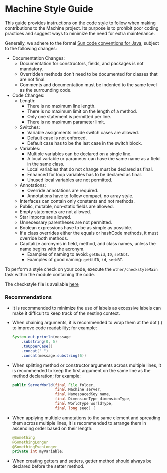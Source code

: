 # Machine Style Guide

This guide provides instructions on the code style to follow when making
contributions to the Machine project. Its purpose is to prohibit poor
coding practices and suggest ways to minimize the need for extra maintenance.

Generally, we adhere to the formal [Sun code conventions for Java](https://www.oracle.com/java/technologies/javase/codeconventions-contents.html),
subject to the following changes:
- Documentation Changes:
  - Documentation for constructors, fields, and packages is not mandatory.
  - Overridden methods don't need to be documented for classes that are not final.
  - Comments and documentation must be indented to the same level as the surrounding code.
- Code Changes:
  - Length:
    - There is no maximum line length.
    - There is no maximum limit on the length of a method.
    - Only one statement is permitted per line.
    - There is no maximum parameter limit.
  - Switches:
    - Variable assignments inside switch cases are allowed.
    - Default case is not enforced.
    - Default case has to be the last case in the switch block.
  - Variables:
    - Multiple variables can be declared on a single line.
    - A local variable or parameter can have the same name as a field in the same class.
    - Local variables that do not change must be declared as final.
    - Enhanced for loop variables has to be declared as final.
    - Unused local variables are not permitted.
  - Annotations:
    - Override annotations are required.
    - Annotations have to follow compact, no array style.
  - Interfaces can contain only constants and not methods.
  - Public, mutable, non-static fields are allowed.
  - Empty statements are not allowed.
  - Star imports are allowed.
  - Unnecessary parentheses are not permitted.
  - Boolean expressions have to be as simple as possible.
  - If a class overrides either the equals or hashCode methods, it must override both methods.
  - Capitalize acronyms in field, method, and class names, unless the name begins with the acronym.
    - Examples of naming to avoid: `getUuid`, `ID`, `setNbt`.
    - Examples of good naming: `getUUID`, `id`, `setNBT`.

To perform a style check on your code, execute the `other/checkstyleMain` task within the module containing the code.

The checkstyle file is available [here](build-logic/src/main/resources/machine_checks.xml)

### Recommendations
- It is recommended to minimize the use of labels as excessive labels can make it difficult to keep track of the nesting context.
- When chaining arguments, it is recommended to wrap them at the dot (.) to improve code readability;
  for example:
  ```java
  System.out.println(message
      .substring(0, 5)
      .toUpperCase()
      .concat(" ")
      .concat(message.substring(6))
  ```
- When splitting method or constructor arguments across multiple lines, it is recommended to keep the first argument on the same line as the method declaration;
  for example:
  ```java
  public ServerWorld(final File folder,
                     final Machine server,
                     final NamespacedKey name,
                     final DimensionType dimensionType,
                     final WorldType worldType,
                     final long seed) {
  ```
- When applying multiple annotations to the same element and spreading them across multiple lines,
  it is recommended to arrange them in ascending order based on their length:
  ```java
  @Something
  @SomethingLonger
  @SomethingEvenLonger
  private int myVariable;
  ```

- When creating getters and setters, getter method should always be declared before the setter method.